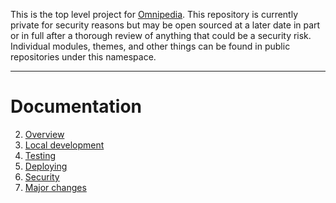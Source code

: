 This is the top level project for [Omnipedia](https://omnipedia.app/). This
repository is currently private for security reasons but may be open sourced at
a later date in part or in full after a thorough review of anything that could
be a security risk. Individual modules, themes, and other things can be found
in public repositories under this namespace.

----

# Documentation

2. [Overview](docs/overview.md)
1. [Local development](docs/local-dev.md)
2. [Testing](docs/testing.md)
3. [Deploying](docs/deploying.md)
4. [Security](docs/security.md)
5. [Major changes](docs/changes.md)
